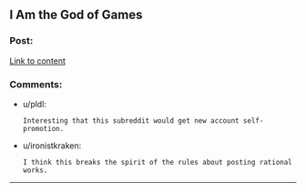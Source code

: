## I Am the God of Games

### Post:

[Link to content](https://readnovelslight.com/novels/i-am-the-god-of-games/)

### Comments:

- u/pldl:
  ```
  Interesting that this subreddit would get new account self-promotion.
  ```

- u/ironistkraken:
  ```
  I think this breaks the spirit of the rules about posting rational works.
  ```

---

